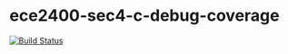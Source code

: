 # ece2400-sec4-c-debug-coverage
[![Build Status](https://travis-ci.org/mab555/ece2400-sec4-c-debug-coverage.svg?branch=master)](https://travis-ci.org/mab555/ece2400-sec4-c-debug-coverage)
